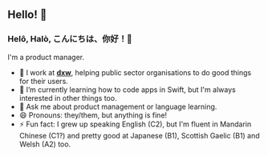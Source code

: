 ## Hello! 👋
### 󠁧󠁢Helô, Halò, こんにちは、你好！👋

I'm a product manager.

- 🔭 I work at [**dxw**](https://github.com/dxw), helping public sector organisations to do good things for their users.
- 🌱 I’m currently learning how to code apps in Swift, but I'm always interested in other things too.
- 💬 Ask me about product management or language learning.
- 😄 Pronouns: they/them, but anything is fine!
- ⚡ Fun fact: I grew up speaking English (C2), but I'm fluent in Mandarin Chinese (C1?) and pretty good at Japanese (B1), Scottish Gaelic (B1) and Welsh (A2) too.

<!--
**jlewr/jlewr** is a ✨ _special_ ✨ repository because its `README.md` (this file) appears on your GitHub profile.

Here are some ideas to get you started:

- 🔭 I’m currently working on ...
- 🌱 I’m currently learning ...
- 👯 I’m looking to collaborate on ...
- 🤔 I’m looking for help with ...
- 💬 Ask me about ...
- 📫 How to reach me: ...
- 😄 Pronouns: ...
- ⚡ Fun fact: ...
-->
